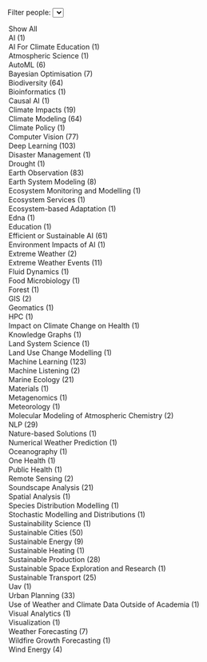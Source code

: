 <label for="tagFilter">Filter people:</label>
<select id="tagFilter">
<option value="all">Show All</option>
<option value="AI">AI (1)</option>
<option value="AI For Climate Education">AI For Climate Education (1)</option>
<option value="Atmospheric Science">Atmospheric Science (1)</option>
<option value="AutoML">AutoML (6)</option>
<option value="Bayesian Optimisation">Bayesian Optimisation (7)</option>
<option value="Biodiversity">Biodiversity (64)</option>
<option value="Bioinformatics">Bioinformatics (1)</option>
<option value="Causal AI">Causal AI (1)</option>
<option value="Climate Impacts">Climate Impacts (19)</option>
<option value="Climate Modeling">Climate Modeling (64)</option>
<option value="Climate Policy">Climate Policy (1)</option>
<option value="Computer Vision">Computer Vision (77)</option>
<option value="Deep Learning">Deep Learning (103)</option>
<option value="Disaster Management">Disaster Management (1)</option>
<option value="Drought">Drought (1)</option>
<option value="Earth Observation">Earth Observation (83)</option>
<option value="Earth System Modeling">Earth System Modeling (8)</option>
<option value="Ecosystem Monitoring and Modelling">Ecosystem Monitoring and Modelling (1)</option>
<option value="Ecosystem Services">Ecosystem Services (1)</option>
<option value="Ecosystem-based Adaptation">Ecosystem-based Adaptation (1)</option>
<option value="Edna">Edna (1)</option>
<option value="Education">Education (1)</option>
<option value="Efficient or Sustainable AI">Efficient or Sustainable AI (61)</option>
<option value="Environment Impacts of AI">Environment Impacts of AI (1)</option>
<option value="Extreme Weather">Extreme Weather (2)</option>
<option value="Extreme Weather Events">Extreme Weather Events (11)</option>
<option value="Fluid Dynamics">Fluid Dynamics (1)</option>
<option value="Food Microbiology">Food Microbiology (1)</option>
<option value="Forest">Forest (1)</option>
<option value="GIS">GIS (2)</option>
<option value="Geomatics">Geomatics (1)</option>
<option value="HPC">HPC (1)</option>
<option value="Impact on Climate Change on Health">Impact on Climate Change on Health (1)</option>
<option value="Knowledge Graphs">Knowledge Graphs (1)</option>
<option value="Land System Science">Land System Science (1)</option>
<option value="Land Use Change Modelling">Land Use Change Modelling (1)</option>
<option value="Machine Learning">Machine Learning (123)</option>
<option value="Machine Listening">Machine Listening (2)</option>
<option value="Marine Ecology">Marine Ecology (21)</option>
<option value="Materials">Materials (1)</option>
<option value="Metagenomics">Metagenomics (1)</option>
<option value="Meteorology">Meteorology (1)</option>
<option value="Molecular Modeling of Atmospheric Chemistry">Molecular Modeling of Atmospheric Chemistry (2)</option>
<option value="NLP">NLP (29)</option>
<option value="Nature-based Solutions">Nature-based Solutions (1)</option>
<option value="Numerical Weather Prediction">Numerical Weather Prediction (1)</option>
<option value="Oceanography">Oceanography (1)</option>
<option value="One Health">One Health (1)</option>
<option value="Public Health">Public Health (1)</option>
<option value="Remote Sensing">Remote Sensing (2)</option>
<option value="Soundscape Analysis">Soundscape Analysis (21)</option>
<option value="Spatial Analysis">Spatial Analysis (1)</option>
<option value="Species Distribution Modelling">Species Distribution Modelling (1)</option>
<option value="Stochastic Modelling and Distributions">Stochastic Modelling and Distributions (1)</option>
<option value="Sustainability Science">Sustainability Science (1)</option>
<option value="Sustainable Cities">Sustainable Cities (50)</option>
<option value="Sustainable Energy">Sustainable Energy (9)</option>
<option value="Sustainable Heating">Sustainable Heating (1)</option>
<option value="Sustainable Production">Sustainable Production (28)</option>
<option value="Sustainable Space Exploration and Research">Sustainable Space Exploration and Research (1)</option>
<option value="Sustainable Transport">Sustainable Transport (25)</option>
<option value="Uav">Uav (1)</option>
<option value="Urban Planning">Urban Planning (33)</option>
<option value="Use of Weather and Climate Data Outside of Academia">Use of Weather and Climate Data Outside of Academia (1)</option>
<option value="Visual Analytics">Visual Analytics (1)</option>
<option value="Visualization">Visualization (1)</option>
<option value="Weather Forecasting">Weather Forecasting (7)</option>
<option value="Wildfire Growth Forecasting">Wildfire Growth Forecasting (1)</option>
<option value="Wind Energy">Wind Energy (4)</option></select>

<script>
        document.getElementById('tagFilter').addEventListener('change', function () {
            const selectedTag = this.value;
            document.querySelectorAll('.content').forEach(div => {
                const tags = div.getAttribute('data-tags').split(',');
                if (selectedTag === 'all' || tags.includes(selectedTag)) {
                    div.classList.remove('hidden');
                } else {
                    div.classList.add('hidden');
                }
            });
        });
</script>

